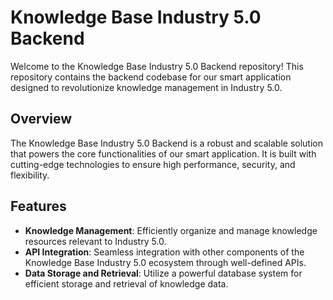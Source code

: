 # Knowledge Base Industry 5.0 Backend

Welcome to the Knowledge Base Industry 5.0 Backend repository! This repository contains the backend codebase for our smart application designed to revolutionize knowledge management in Industry 5.0.

## Overview

The Knowledge Base Industry 5.0 Backend is a robust and scalable solution that powers the core functionalities of our smart application. It is built with cutting-edge technologies to ensure high performance, security, and flexibility.

## Features

- **Knowledge Management**: Efficiently organize and manage knowledge resources relevant to Industry 5.0.
- **API Integration**: Seamless integration with other components of the Knowledge Base Industry 5.0 ecosystem through well-defined APIs.
- **Data Storage and Retrieval**: Utilize a powerful database system for efficient storage and retrieval of knowledge data.

